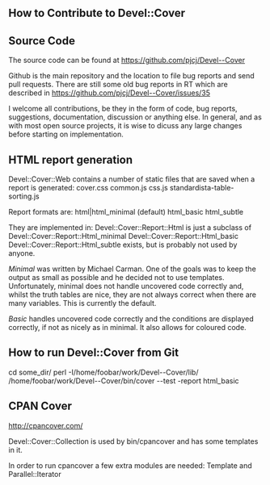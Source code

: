 How to Contribute to Devel::Cover
---------------------------------

Source Code
-----------

The source code can be found at https://github.com/pjcj/Devel--Cover

Github is the main repository and the location to file bug reports and send
pull requests.  There are still some old bug reports in RT which are described
in https://github.com/pjcj/Devel--Cover/issues/35

I welcome all contributions, be they in the form of code, bug reports,
suggestions, documentation, discussion or anything else.  In general, and as
with most open source projects, it is wise to dicuss any large changes before
starting on implementation.

HTML report generation
----------------------

Devel::Cover::Web contains a number of static files that are saved when a
report is generated:
    cover.css
    common.js
    css.js
    standardista-table-sorting.js

Report formats are:
    html|html_minimal (default)
    html_basic
    html_subtle

They are implemented in:
    Devel::Cover::Report::Html is just a subclass of
        Devel::Cover::Report::Html_minimal
    Devel::Cover::Report::Html_basic
    Devel::Cover::Report::Html_subtle  exists, but is probably not used by anyone.

*Minimal* was written by Michael Carman.  One of the goals was to keep the
output as small as possible and he decided not to use templates.
Unfortunately, minimal does not handle uncovered code correctly and, whilst the
truth tables are nice, they are not always correct when there are many
variables.  This is currently the default.

*Basic* handles uncovered code correctly and the conditions are displayed
correctly, if not as nicely as in minimal.  It also allows for coloured code.

How to run Devel::Cover from Git
--------------------------------
cd some_dir/
perl -I/home/foobar/work/Devel--Cover/lib/ /home/foobar/work/Devel--Cover/bin/cover --test -report html_basic

CPAN Cover
----------

http://cpancover.com/

Devel::Cover::Collection is used by bin/cpancover and has some templates in it.

In order to run cpancover a few extra modules are needed:
    Template and Parallel::Iterator
